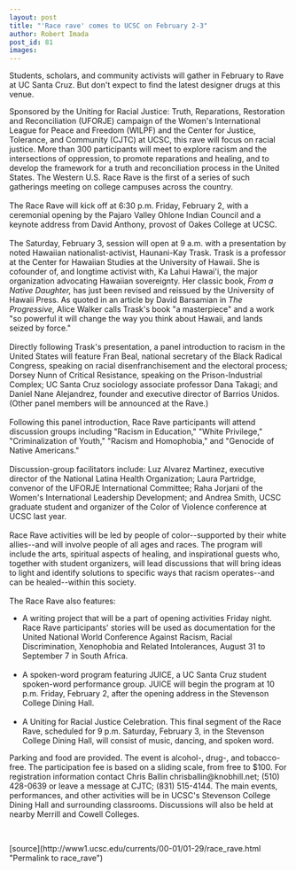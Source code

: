 ```yaml
---
layout: post
title: "'Race rave' comes to UCSC on February 2-3"
author: Robert Imada
post_id: 81
images:
---
```


<p>
  Students, scholars, and community activists will gather in February to Rave at UC Santa Cruz. But don't expect to find the latest designer drugs at this venue.
</p>
<p>
  Sponsored by the Uniting for Racial Justice: Truth, Reparations, Restoration and Reconciliation (UFORJE) campaign of the Women's International League for Peace and Freedom (WILPF) and the Center for Justice, Tolerance, and Community (CJTC) at UCSC, this rave will focus on racial justice. More than 300 participants will meet to explore racism and the intersections of oppression, to promote reparations and healing, and to develop the framework for a truth and reconciliation process in the United States. The Western U.S. Race Rave is the first of a series of such gatherings meeting on college campuses across the country.<br>
  <br>
  The Race Rave will kick off at 6:30 p.m. Friday, February 2, with a ceremonial opening by the Pajaro Valley Ohlone Indian Council and a keynote address from David Anthony, provost of Oakes College at UCSC.<br>
  <br>
  The Saturday, February 3, session will open at 9 a.m. with a presentation by noted Hawaiian nationalist-activist, Haunani-Kay Trask. Trask is a professor at the Center for Hawaiian Studies at the University of Hawaii. She is cofounder of, and longtime activist with, Ka Lahui Hawai'i, the major organization advocating Hawaiian sovereignty. Her classic book, <i>From a Native Daughter,</i> has just been revised and reissued by the University of Hawaii Press. As quoted in an article by David Barsamian in <i>The Progressive,</i> Alice Walker calls Trask's book "a masterpiece" and a work "so powerful it will change the way you think about Hawaii, and lands seized by force."<br>
  <br>
  Directly following Trask's presentation, a panel introduction to racism in the United States will feature Fran Beal, national secretary of the Black Radical Congress, speaking on racial disenfranchisement and the electoral process; Dorsey Nunn of Critical Resistance, speaking on the Prison-Industrial Complex; UC Santa Cruz sociology associate professor Dana Takagi; and Daniel Nane Alejandrez, founder and executive director of Barrios Unidos. (Other panel members will be announced at the Rave.)<br>
  <br>
  Following this panel introduction, Race Rave participants will attend discussion groups including "Racism in Education," "White Privilege," "Criminalization of Youth," "Racism and Homophobia," and "Genocide of Native Americans."<br>
  <br>
  Discussion-group facilitators include: Luz Alvarez Martinez, executive director of the National Latina Health Organization; Laura Partridge, convenor of the UFORJE International Committee; Raha Jorjani of the Women's International Leadership Development; and Andrea Smith, UCSC graduate student and organizer of the Color of Violence conference at UCSC last year.<br>
  <br>
  Race Rave activities will be led by people of color--supported by their white allies--and will involve people of all ages and races. The program will include the arts, spiritual aspects of healing, and inspirational guests who, together with student organizers, will lead discussions that will bring ideas to light and identify solutions to specific ways that racism operates--and can be healed--within this society.<br>
  <br>
  The Race Rave also features:
</p>
<ul>
  <li>A writing project that will be a part of opening activities Friday night. Race Rave participants' stories will be used as documentation for the United National World Conference Against Racism, Racial Discrimination, Xenophobia and Related Intolerances, August 31 to September 7 in South Africa.<br>
    <br>
  </li>
  <li>A spoken-word program featuring JUICE, a UC Santa Cruz student spoken-word performance group. JUICE will begin the program at 10 p.m. Friday, February 2, after the opening address in the Stevenson College Dining Hall.<br>
    <br>
  </li>
  <li>A Uniting for Racial Justice Celebration. This final segment of the Race Rave, scheduled for 9 p.m. Saturday, February 3, in the Stevenson College Dining Hall, will consist of music, dancing, and spoken word.
  </li>
</ul>
<p>
  Parking and food are provided. The event is alcohol-, drug-, and tobacco-free. The participation fee is based on a sliding scale, from free to $100. For registration information contact Chris Ballin chrisballin@knobhill.net; (510) 428-0639 or leave a message at CJTC; (831) 515-4144. The main events, performances, and other activities will be in UCSC's Stevenson College Dining Hall and surrounding classrooms. Discussions will also be held at nearby Merrill and Cowell Colleges.
</p>
<p>
  <br>

</p>
[source](http://www1.ucsc.edu/currents/00-01/01-29/race_rave.html "Permalink to race_rave")
